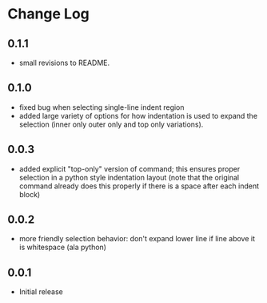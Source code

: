 # Change Log

## 0.1.1

- small revisions to README.

## 0.1.0

- fixed bug when selecting single-line indent region
- added large variety of options for how indentation is used to expand the
  selection (inner only outer only and top only variations).

## 0.0.3

- added explicit "top-only" version of command; this ensures proper selection
in a python style indentation layout (note that the original command already
does this properly if there is a space after each indent block)

## 0.0.2

- more friendly selection behavior: don't expand lower line if line above it is
whitespace (ala python)

## 0.0.1

- Initial release